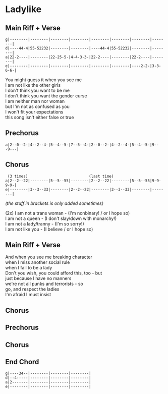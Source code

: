 # Ladylike

## Main Riff + Verse

```
g|--------|--------|--------|--------|--------|--------|--------|--------|
d|----44-4|55-52232|--------|--------|----44-4|55-52232|--------|--------|
a|22-2----|--------|22-25-5-|4-4-3-3-|22-2----|--------|22-2----|--------|
e|--------|--------|--------|--------|--------|--------|----2-2-|3-3-6-6-|
```

You might guess it when you see me  
I am not like the other girls  
I don't think you want to be me  
I don't think you want the gender curse  
I am neither man nor woman  
but I'm not as confused as you  
I won't fit your expectations  
this song isn't either false or true

## Prechorus

```
a|2--0--2-|4--2--4-|5--4--5-|7--5--4-|2--0--2-|4--2--4-|5--4--5-|9---9---|
```

## Chorus

```
 (3 times)                           (last time)
a|2--2--22|--------|5--5--55|--------|2--2--22|--------|5--5--55|9-9-9-9-|
e|--------|3--3--33|--------|2--2--22|--------|3--3--33|--------|--------|
```

*(the stuff in brackets is only added sometimes)*

(2x)
I am not a trans woman - (I'm nonbinary! / or I hope so)  
I am not a queen - (I don't slay/down with monarchy!)  
I am not a lady/tranny - (I'm so sorry!)  
I am not like you - (I believe / or I hope so)

## Main Riff + Verse

And when you see me breaking character  
when I miss another social rule  
when I fail to be a lady  
Don't you wish, you could afford this, too - but  
just because I have no manners  
we're not all punks and terrorists - so  
go, and respect the ladies  
I'm afraid I must insist

## Chorus

## Prechorus

## Chorus

## End Chord

```
g|----34--|--------|--------|--------|
d|--4-----|--------|--------|--------|
a|2-------|--------|--------|--------|
e|--------|--------|--------|--------|
```
